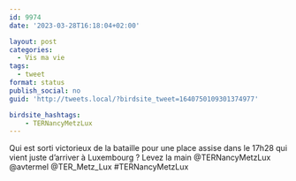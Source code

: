 ```yaml
---
id: 9974
date: '2023-03-28T16:18:04+02:00'

layout: post
categories:
  - Vis ma vie
tags:
  - tweet
format: status
publish_social: no
guid: 'http://tweets.local/?birdsite_tweet=1640750109301374977'

birdsite_hashtags:
    - TERNancyMetzLux
---
```


Qui est sorti victorieux de la bataille pour une place assise dans le 17h28 qui vient juste d’arriver à Luxembourg ? Levez la main @TERNancyMetzLux @avtermel @TER\_Metz\_Lux #TERNancyMetzLux